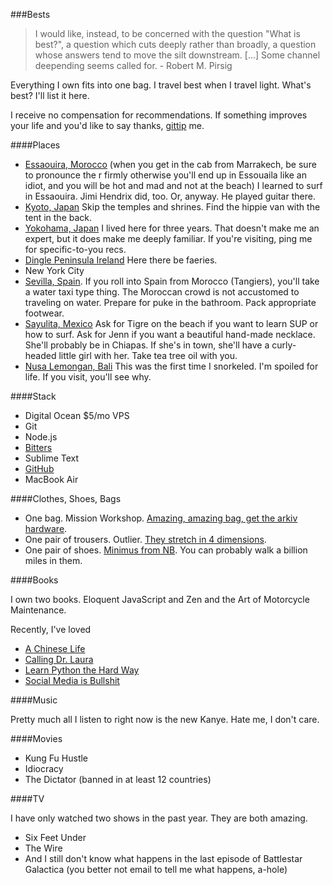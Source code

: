 ###Bests

<blockquote>I would like, instead, to be concerned with the question "What is best?", a question which cuts deeply rather than broadly, a question whose answers tend to move the silt downstream. [...] Some channel deepending seems called for. - Robert M. Pirsig</blockquote>

Everything I own fits into one bag. I travel best when I travel light. What's best? I'll list it here.

I receive no compensation for recommendations. If something improves your life and you'd like to say thanks, [gittip](http://gittip.com/gwenbell) me.


####Places

+  [Essaouira, Morocco](https://en.wikipedia.org/wiki/Essaouira) (when you get in the cab from Marrakech, be sure to pronounce the r firmly otherwise you'll end up in Essouaila like an idiot, and you will be hot and mad and not at the beach) I learned to surf in Essaouira. Jimi Hendrix did, too. Or, anyway. He played guitar there.
+  [Kyoto, Japan](https://en.wikipedia.org/wiki/Kyoto) Skip the temples and shrines. Find the hippie van with the tent in the back.
+  [Yokohama, Japan](https://en.wikipedia.org/wiki/Yokohama) I lived here for three years. That doesn't make me an expert, but it does make me deeply familiar. If you're visiting, ping me for specific-to-you recs.
+  [Dingle Peninsula Ireland](https://en.wikipedia.org/wiki/Dingle_peninsula) Here there be faeries.
+  New York City  
+  [Sevilla, Spain](https://en.wikipedia.org/wiki/Sevilla,_Spain). If you roll into Spain from Morocco (Tangiers), you'll take a water taxi type thing. The Moroccan crowd is not accustomed to traveling on water. Prepare for puke in the bathroom. Pack appropriate footwear.
+  [Sayulita, Mexico](https://en.wikipedia.org/wiki/Sayulita) Ask for Tigre on the beach if you want to learn SUP or how to surf. Ask for Jenn if you want a beautiful hand-made necklace. She'll probably be in Chiapas. If she's in town, she'll have a curly-headed little girl with her. Take tea tree oil with you.
+  [Nusa Lemongan, Bali](https://en.wikipedia.org/wiki/Nusa_Lembongan) This was the first time I snorkeled. I'm spoiled for life. If you visit, you'll see why.

####Stack

+  Digital Ocean $5/mo VPS
+  Git
+  Node.js
+  [Bitters](http://bitters.gwenbell.com)
+  Sublime Text
+  [GitHub](https://github.com/gwenbell)
+  MacBook Air

####Clothes, Shoes, Bags

+  One bag. Mission Workshop. [Amazing, amazing bag, get the arkiv hardware](http://missionworkshop.com/products/advanced_projects/vx-rucksack.php).
+  One pair of trousers. Outlier. [They stretch in 4 dimensions](http://shop.outlier.cc/shop/retail/women-s-daily-riding-pant.html).
+  One pair of shoes. [Minimus from NB](http://www.rei.com/product/845514/new-balance-mt10v2-minimus-trail-running-shoes-mens). You can probably walk a billion miles in them.

####Books

I own two books. Eloquent JavaScript and Zen and the Art of Motorcycle Maintenance.

Recently, I've loved

+  [A Chinese Life](https://duckduckgo.com/?q=a+chinese+life)
+  [Calling Dr. Laura](https://duckduckgo.com/?q=calling+dr+laura)
+  [Learn Python the Hard Way](http://learnpythonthehardway.org/)
+  [Social Media is Bullshit](https://duckduckgo.com/?q=social%20media%20is%20bullshit&kp=-1)

####Music

Pretty much all I listen to right now is the new Kanye. Hate me, I don't care. 

####Movies

+  Kung Fu Hustle
+  Idiocracy
+  The Dictator (banned in at least 12 countries)

####TV

I have only watched two shows in the past year. They are both amazing.

+  Six Feet Under
+  The Wire
+  And I still don't know what happens in the last episode of Battlestar Galactica (you better not email to tell me what happens, a-hole)